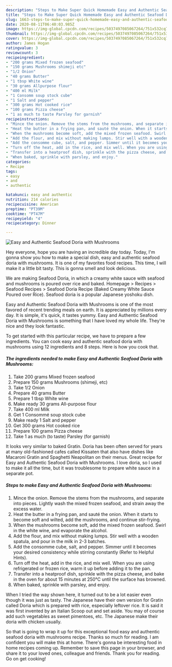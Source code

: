 ```yaml
---
description: "Steps to Make Super Quick Homemade Easy and Authentic Seafood Doria with Mushrooms"
title: "Steps to Make Super Quick Homemade Easy and Authentic Seafood Doria with Mushrooms"
slug: 1663-steps-to-make-super-quick-homemade-easy-and-authentic-seafood-doria-with-mushrooms
date: 2020-08-11T06:40:03.985Z
image: https://img-global.cpcdn.com/recipes/5037497085067264/751x532cq70/easy-and-authentic-seafood-doria-with-mushrooms-recipe-main-photo.jpg
thumbnail: https://img-global.cpcdn.com/recipes/5037497085067264/751x532cq70/easy-and-authentic-seafood-doria-with-mushrooms-recipe-main-photo.jpg
cover: https://img-global.cpcdn.com/recipes/5037497085067264/751x532cq70/easy-and-authentic-seafood-doria-with-mushrooms-recipe-main-photo.jpg
author: James Hogan
ratingvalue: 3
reviewcount: 3
recipeingredient:
- "200 grams Mixed frozen seafood"
- "150 grams Mushrooms shimeji etc"
- "1/2 Onion"
- "40 grams Butter"
- "1 tbsp White wine"
- "30 grams Allpurpose flour"
- "400 ml Milk"
- "1 Consomm soup stock cube"
- "1 Salt and pepper"
- "300 grams Hot cooked rice"
- "100 grams Pizza cheese"
- "1 as much to taste Parsley for garnish"
recipeinstructions:
- "Mince the onion. Remove the stems from the mushrooms, and separate into pieces. Lightly wash the mixed frozen seafood, and strain away the excess water."
- "Heat the butter in a frying pan, and sauté the onion. When it starts to become soft and wilted, add the mushrooms, and continue stir-frying."
- "When the mushrooms become soft, add the mixed frozen seafood. Swirl in the white wine, and evaporate the alcohol."
- "Add the flour, and mix without making lumps. Stir well with a wooden spatula, and pour in the milk in 2-3 batches."
- "Add the consomme cube, salt, and pepper. Simmer until it becomes your desired consistency while stirring constantly (Refer to Helpful Hints)."
- "Turn off the heat, add in the rice, and mix well. When you are using refrigerated or frozen rice, warm it up before adding it to the pan."
- "Transfer into a heatproof dish, sprinkle with the pizza cheese, and bake in the oven for about 15 minutes at 250℃ until the surface has browned."
- "When baked, sprinkle with parsley, and enjoy."
categories:
- Recipe
tags:
- easy
- and
- authentic

katakunci: easy and authentic 
nutrition: 214 calories
recipecuisine: American
preptime: "PT39M"
cooktime: "PT47M"
recipeyield: "4"
recipecategory: Dinner

---
```



![Easy and Authentic Seafood Doria with Mushrooms](https://img-global.cpcdn.com/recipes/5037497085067264/751x532cq70/easy-and-authentic-seafood-doria-with-mushrooms-recipe-main-photo.jpg)

Hey everyone, hope you are having an incredible day today. Today, I'm gonna show you how to make a special dish, easy and authentic seafood doria with mushrooms. It is one of my favorites food recipes. This time, I will make it a little bit tasty. This is gonna smell and look delicious.

We are making Seafood Doria, in which a creamy white sauce with seafood and mushrooms is poured over rice and baked. Homepage &gt; Recipes &gt; Seafood Recipes &gt; Seafood Doria Recipe (Baked Creamy White Sauce Poured over Rice). Seafood doria is a popular Japanese yoshoku dish.

Easy and Authentic Seafood Doria with Mushrooms is one of the most favored of recent trending meals on earth. It is appreciated by millions every day. It is simple, it's quick, it tastes yummy. Easy and Authentic Seafood Doria with Mushrooms is something that I have loved my whole life. They're nice and they look fantastic.


To get started with this particular recipe, we have to prepare a few ingredients. You can cook easy and authentic seafood doria with mushrooms using 12 ingredients and 8 steps. Here is how you cook that.

<!--inarticleads1-->

##### The ingredients needed to make Easy and Authentic Seafood Doria with Mushrooms:

1. Take 200 grams Mixed frozen seafood
1. Prepare 150 grams Mushrooms (shimeji, etc)
1. Take 1/2 Onion
1. Prepare 40 grams Butter
1. Prepare 1 tbsp White wine
1. Make ready 30 grams All-purpose flour
1. Take 400 ml Milk
1. Get 1 Consommé soup stock cube
1. Make ready 1 Salt and pepper
1. Get 300 grams Hot cooked rice
1. Prepare 100 grams Pizza cheese
1. Take 1 as much (to taste) Parsley (for garnish)


It looks very similar to baked Gratin. Doria has been often served for years at many old-fashioned cafes called Kissaten that also have dishes like Macaroni Gratin and Spaghetti Neapolitan on their menus. Great recipe for Easy and Authentic Seafood Doria with Mushrooms. I love doria, so I used to make it all the time, but it was troublesome to prepare white sauce in a separate pot. 

<!--inarticleads2-->

##### Steps to make Easy and Authentic Seafood Doria with Mushrooms:

1. Mince the onion. Remove the stems from the mushrooms, and separate into pieces. Lightly wash the mixed frozen seafood, and strain away the excess water.
1. Heat the butter in a frying pan, and sauté the onion. When it starts to become soft and wilted, add the mushrooms, and continue stir-frying.
1. When the mushrooms become soft, add the mixed frozen seafood. Swirl in the white wine, and evaporate the alcohol.
1. Add the flour, and mix without making lumps. Stir well with a wooden spatula, and pour in the milk in 2-3 batches.
1. Add the consomme cube, salt, and pepper. Simmer until it becomes your desired consistency while stirring constantly (Refer to Helpful Hints).
1. Turn off the heat, add in the rice, and mix well. When you are using refrigerated or frozen rice, warm it up before adding it to the pan.
1. Transfer into a heatproof dish, sprinkle with the pizza cheese, and bake in the oven for about 15 minutes at 250℃ until the surface has browned.
1. When baked, sprinkle with parsley, and enjoy.


When I tried the way shown here, it turned out to be a lot easier even though it was just as tasty. The Japanese have their own version for Gratin called Doria which is prepared with rice, especially leftover rice. It is said it was first invented by an Italian Scoop out and set aside. You may of course add such vegetables as sweet pimentoes, etc. The Japanese make their doria with chicken usually. 

So that is going to wrap it up for this exceptional food easy and authentic seafood doria with mushrooms recipe. Thanks so much for reading. I am confident you will make this at home. There's gonna be interesting food in home recipes coming up. Remember to save this page in your browser, and share it to your loved ones, colleague and friends. Thank you for reading. Go on get cooking!
